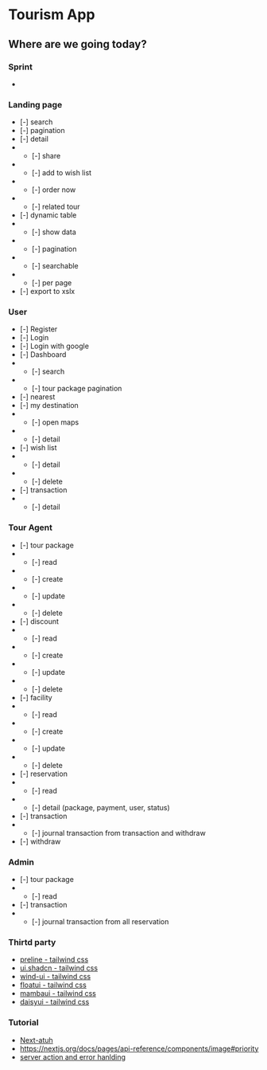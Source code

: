 # Tourism App

## Where are we going today?

### Sprint
- 

### Landing page

- [-] search
- [-] pagination
- [-] detail
- - [-] share
- - [-] add to wish list
- - [-] order now
- - [-] related tour
- [-] dynamic table
- - [-] show data
- - [-] pagination
- - [-] searchable
- - [-] per page
- [-] export to xslx

### User

- [-] Register
- [-] Login
- [-] Login with google
- [-] Dashboard
- - [-] search
- - [-] tour package pagination
- [-] nearest
- [-] my destination
- - [-] open maps
- - [-] detail
- [-] wish list
- - [-] detail
- - [-] delete
- [-] transaction
- - [-] detail

### Tour Agent

- [-] tour package
- - [-] read
- - [-] create
- - [-] update
- - [-] delete
- [-] discount
- - [-] read
- - [-] create
- - [-] update
- - [-] delete
- [-] facility
- - [-] read
- - [-] create
- - [-] update
- - [-] delete
- [-] reservation
- - [-] read
- - [-] detail (package, payment, user, status)
- [-] transaction
- - [-] journal transaction from transaction and withdraw
- [-] withdraw

### Admin

- [-] tour package
- - [-] read
- [-] transaction
- - [-] journal transaction from all reservation

### Thirtd party

- [preline - tailwind css](https://preline.co)
- [ui.shadcn - tailwind css](https://ui.shadcn.com)
- [wind-ui - tailwind css](https://wind-ui.com)
- [floatui - tailwind css](https://floatui.com)
- [mambaui - tailwind css](https://www.mambaui.com)
- [daisyui - tailwind css](https://daisyui.com)
 
### Tutorial

- [Next-atuh](https://codevoweb.com/setup-and-use-nextauth-in-nextjs-13-app-directory/?utm_content=bd-true)
- https://nextjs.org/docs/pages/api-reference/components/image#priority
- [server action and error hanlding](https://makerkit.dev/blog/tutorials/nextjs-server-actions)
